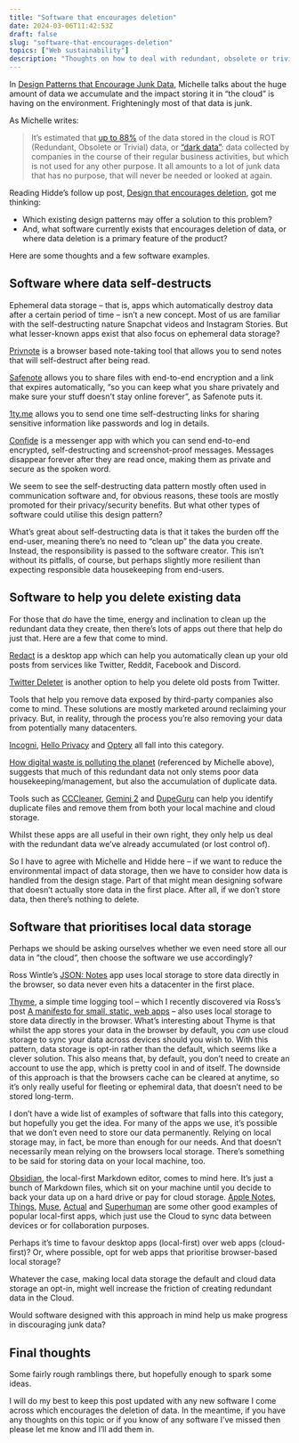 ```yaml
---
title: "Software that encourages deletion"
date: 2024-03-06T11:42:53Z
draft: false
slug: "software-that-encourages-deletion"
topics: ["Web sustainability"]
description: "Thoughts on how to deal with redundant, obsolete or trivial data."
---
```


In [Design Patterns that Encourage Junk Data](https://css-irl.info/design-patterns-that-encourage-junk-data/), Michelle talks about the huge amount of data we accumulate and the impact storing it in “the cloud” is having on the environment. Frighteningly most of that data is junk. 

As Michelle writes:

> It’s estimated that [up to 88%](https://volume.lboro.ac.uk/digital-waste-polluting-the-planet) of the data stored in the cloud is ROT (Redundant, Obsolete or Trivial) data, or [“dark data”](https://www.gartner.com/en/information-technology/glossary/dark-data): data collected by companies in the course of their regular business activities, but which is not used for any other purpose. It all amounts to a lot of junk data that has no purpose, that will never be needed or looked at again.

Reading Hidde’s follow up post, [Design that encourages deletion](https://hidde.blog/links/design-that-encourages-deletion/), got me thinking:

- Which existing design patterns may offer a solution to this problem? 
- And, what software currently exists that encourages deletion of data, or where data deletion is a primary feature of the product?

Here are some thoughts and a few software examples.

## Software where data self-destructs 

Ephemeral data storage – that is, apps which automatically destroy data after a certain period of time – isn’t a new concept. Most of us are familiar with the self-destructing nature Snapchat videos and Instagram Stories. But what lesser-known apps exist that also focus on ephemeral data storage?

[Privnote](https://privnote.com/) is a browser based note-taking tool that allows you to send notes that will self-destruct after being read.

[Safenote](https://safenote.co/upload-file) allows you to share files with end-to-end encryption and a link that expires automatically, “so you can keep what you share privately and make sure your stuff doesn't stay online forever”, as Safenote puts it.

[1ty.me](https://1ty.me/) allows you to send one time self-destructing links for sharing sensitive information like passwords and log in details.

[Confide](https://getconfide.com/) is a messenger app with which you can send end-to-end encrypted, self-destructing and screenshot-proof messages. Messages disappear forever after they are read once, making them as private and secure as the spoken word.

We seem to see the self-destructing data pattern mostly often used in communication software and, for obvious reasons, these tools are mostly promoted for their privacy/security benefits. But what other types of software could utilise this design pattern?

What’s great about self-destructing data is that it takes the burden off the end-user, meaning there’s no need to “clean up” the data you create. Instead, the responsibility is passed to the software creator. This isn’t without its pitfalls, of course, but perhaps slightly more resilient than expecting responsible data housekeeping from end-users.


## Software to help you delete existing data

For those that *do* have the time, energy and inclination to clean up the redundant data they create, then there’s lots of apps out there that help do just that. Here are a few that come to mind.

[Redact](https://redact.dev/) is a desktop app which can help you automatically clean up your old posts from services like Twitter, Reddit, Facebook and Discord. 

[Twitter Deleter](https://tweetdeleter.com/) is another option to help you delete old posts from Twitter.

Tools that help you remove data exposed by third-party companies also come to mind. These solutions are mostly marketed around reclaiming your privacy. But, in reality, through the process you’re also removing your data from potentially many datacenters.

[Incogni](https://incogni.com/), [Hello Privacy](https://helloprivacy.com/) and [Optery](https://www.optery.com/) all fall into this category.

[How digital waste is polluting the planet](https://volume.lboro.ac.uk/digital-waste-polluting-the-planet/) (referenced by Michelle above), suggests that much of this redundant data not only stems poor data housekeeping/management, but also the accumulation of duplicate data.

Tools such as [CCCleaner](https://www.ccleaner.com/), [Gemini 2](https://macpaw.com/gemini) and [DupeGuru](https://dupeguru.voltaicideas.net/) can help you identify duplicate files and remove them from both your local machine and cloud storage.

Whilst these apps are all useful in their own right, they only help us deal with the redundant data we’ve already accumulated (or lost control of). 

So I have to agree with Michelle and Hidde here – if we want to reduce the environmental impact of data storage, then we have to consider how data is handled from the design stage. Part of that might mean designing sofware that doesn’t actually store data in the first place. After all, if we don’t store data, then there’s nothing to delete. 


## Software that prioritises local data storage

Perhaps we should be asking ourselves whether we even need store all our data in ”the cloud”, then choose the software we use accordingly?

Ross Wintle’s [JSON: Notes](https://notes.veryuseful.app/) app uses local storage to store data directly in the browser, so data never even hits a datacenter in the first place.

[Thyme](https://usethyme.com/), a simple time logging tool – which I recently discovered via Ross’s post [A manifesto for small, static, web apps](https://rosswintle.uk/2024/02/a-manifesto-for-small-static-web-apps/) – also uses local storage to store data directly in the browser. What’s interesting about Thyme is that whilst the app stores your data in the browser by default, you *can* use cloud storage to sync your data across devices should you wish to. With this pattern, data storage is opt-in rather than the default, which seems like a clever solution. This also means that, by default, you don’t need to create an account to use the app, which is pretty cool in and of itself. The downside of this approach is that the browsers cache can be cleared at anytime, so it’s only really useful for fleeting or ephemiral data, that doesn’t need to be stored long-term.

I don’t have a wide list of examples of software that falls into this category, but hopefully you get the idea. For many of the apps we use, it’s possible that we don’t even need to store our data permanently. Relying on local storage may, in fact, be more than enough for our needs. And that doesn’t necessarily mean relying on the browsers local storage. There’s something to be said for storing data on your local machine, too.

[Obsidian](https://obsidian.md/), the local-first Markdown editor, comes to mind here. It’s just a bunch of Markdown files, which sit on your machine until you decide to back your data up on a hard drive or pay for cloud storage. [Apple Notes](https://www.icloud.com/notes), [Things](https://culturedcode.com/things/), [Muse](https://museapp.com/), [Actual](https://actualbudget.com/) and [Superhuman](https://superhuman.com/) are some other good examples of popular local-first apps, which just use the Cloud to sync data between devices or for collaboration purposes.

Perhaps it’s time to favour desktop apps (local-first) over web apps (cloud-first)? Or, where possible, opt for web apps that prioritise browser-based local storage?

Whatever the case, making local data storage the default and cloud data storage an opt-in, might well increase the friction of creating redundant data in the Cloud. 

Would software designed with this approach in mind help us make progress in discouraging junk data? 


## Final thoughts

Some fairly rough ramblings there, but hopefully enough to spark some ideas.

I will do my best to keep this post updated with any new software I come across which encourages the deletion of data. In the meantime, if you have any thoughts on this topic or if you know of any software I’ve missed then please let me know and I’ll add them in.
